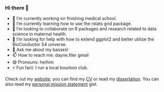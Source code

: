### Hi there 👋

- 🔭 I’m currently working on finishing medical school. 
- 🌱 I’m currently learning how to use the rstats grid package. 
- 👯 I’m looking to collaborate on R packages and research related to data science in maternal health. 
- 🤔 I’m looking for help with how to extend ggplot2 and better utilize the BioConductor S4 universe.
- 💬 Ask me about my basses!
- 📫 How to reach me: dayne.filer <at> gmail 
- 😄 Pronouns: he/him
- ⚡ Fun fact: I run a local bourbon club. 

Check out my [website](https://daynefiler.com); you can find my [CV](https://daynefiler.com/cv/filer_cv.pdf) or read my [dissertation](https://daynefiler.com/dissertation). You can also read my [personal mission statement](https://gist.github.com/daynefiler/bec46ea10b26e0cf0225e2d9b7f6ce98) gist. 


